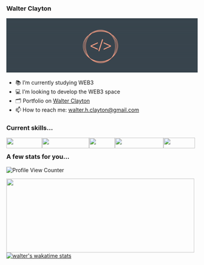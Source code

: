 ### Walter Clayton
![logo](ezgif.com-gif-maker.gif)


- 📚 I’m currently studying WEB3
- 💻 I’m looking to develop the WEB3 space
- 🗂 Portfolio on [Walter Clayton](https://www.walterclayton.com/)
- 📫 How to reach me: walter.h.clayton@gmail.com

### Current skills...
<img align="left" width="94" height="28" src="https://img.shields.io/badge/Typescript-3776AB?style=for-the-badge&logo=typescript&logoColor=white">
<img align="left" width="124" height="28" src="https://img.shields.io/badge/JavaScript-F7DF1E?style=for-the-badge&logo=javascript&logoColor=black">
<img align="left" width="68" height="28" src="https://img.shields.io/badge/React.js-35495E?style=for-the-badge&logo=react&logoColor=4FC08D">
<img align="left" width="128" height="28" src="https://img.shields.io/badge/Wordpress-316192?style=for-the-badge&logo=wp&logoColor=white">
<img align="left" width="82.5" height="28" src="https://img.shields.io/badge/Figma-F24E1E?style=for-the-badge&logo=figma&logoColor=white">
<br>

### A few stats for you...

![Profile View Counter](https://komarev.com/ghpvc/?username=walter-clayton)

<img align="left" width="495" height="195" src="https://github-readme-stats.vercel.app/api?username=walter-clayton&show_icons=true)](https://github.com/walter-clayton/github-readme-stats">

[![walter's wakatime stats](https://github-readme-stats.vercel.app/api/wakatime?username=walthedude)](https://github.com/walter-clayton/github-readme-stats)
